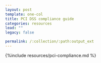 ```yaml
---
layout: post
template: one-col
title: PCI DSS compliance guide
categories: resources
lead: ""
legacy: false

permalink: /:collection/:path:output_ext
---
```



{%include resources/pci-compliance.md %}
